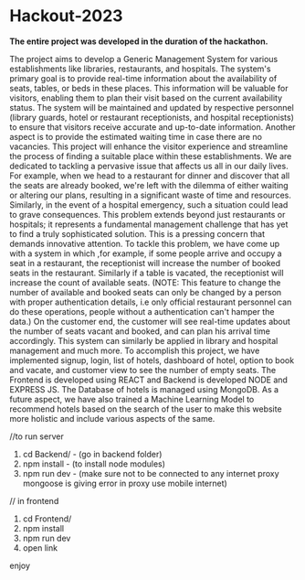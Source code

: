# Hackout-2023
**The entire project was developed in the duration of the hackathon.**

The project aims to develop a Generic Management System for various establishments like libraries, restaurants, and hospitals. The system's primary goal is to provide real-time information about the availability of seats, tables, or beds in these places. This information will be valuable for visitors, enabling them to plan their visit based on the current availability status. The system will be maintained and updated by respective personnel (library guards, hotel or restaurant receptionists, and hospital receptionists) to ensure that visitors receive accurate and up-to-date information. Another aspect is to provide the estimated waiting time in case there are no vacancies. This project will enhance the visitor experience and streamline the process of finding a suitable place within these establishments.
We are dedicated to tackling a pervasive issue that affects us all in our daily lives. For example, when we head to a restaurant for dinner and discover that all the seats are already booked, we're left with the dilemma of either waiting or altering our plans, resulting in a significant waste of time and resources. Similarly, in the event of a hospital emergency, such a situation could lead to grave consequences. This problem extends beyond just restaurants or hospitals; it represents a fundamental management challenge that has yet to find a truly sophisticated solution. This is a pressing concern that demands innovative attention.
To tackle this problem, we have come up with a system in which ,for example, if some people arrive and occupy a seat in a restaurant, the receptionist will increase the number of booked seats in the restaurant. Similarly if a table is vacated, the receptionist will increase the count of available seats. (NOTE: This feature to change the number of available and booked seats can only be changed by a person with proper authentication details, i.e only official restaurant personnel can do these operations, people without a authentication can't hamper the data.)
On the customer end, the customer will see real-time updates about the number of seats vacant and booked, and can plan his arrival time accordingly. This system can similarly be applied in library and hospital management and much more. To accomplish this project, we have implemented signup, login, list of hotels, dashboard of hotel, option to book and vacate, and customer view to see the number of empty seats. The Frontend is developed using REACT and Backend is developed NODE and EXPRESS JS. The Database of hotels is managed using MongoDB.
As a future aspect, we have also trained a Machine Learning Model to recommend hotels based on the search of the user to make this website more holistic and include various aspects of the same.

//to run server
1) cd Backend/  - (go in backend folder)
2) npm install  - (to install node modules)
3) npm run dev  - (make sure not to be connected to any internet proxy mongoose is giving error in proxy use mobile internet)

// in frontend
1) cd Frontend/
2) npm install
3) npm run dev
4) open link

enjoy
